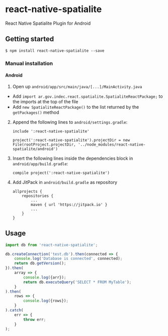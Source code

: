 
# react-native-spatialite

React Native Spatialite Plugin for Android

## Getting started

`$ npm install react-native-spatialite --save`

### Manual installation

#### Android

1. Open up `android/app/src/main/java/[...]/MainActivity.java`
  - Add `import ar.gov.indec.react.spatialite.SpatialiteReactPackage;` to the imports at the top of the file
  - Add `new SpatialiteReactPackage()` to the list returned by the `getPackages()` method

2. Append the following lines to `android/settings.gradle`:

  	```
  	include ':react-native-spatialite'

  	project(':react-native-spatialite').projectDir = new File(rootProject.projectDir, '../node_modules/react-native-spatialite/android')
  	```

3. Insert the following lines inside the dependencies block in `android/app/build.gradle`:

  	```
    compile project(':react-native-spatialite')
  	```

4. Add JitPack in `android/build.gradle` as repository
    ```
    allprojects {
        repositories {
            ...
            maven { url 'https://jitpack.io' }
            ...
        }
    }
    ```

## Usage
```javascript
import db from 'react-native-spatialite';

db.createConnection('test.db').then(connected => {
    console.log('Database is connected', connected);
    return db.getVersion();
}).then(
    array => {
        console.log({arr});
        return db.executeQuery('SELECT * FROM MyTable');
    }
).then(
    rows => {
        console.log({rows});
    }
).catch(
    err => {
        throw err;
    }
);
```
  